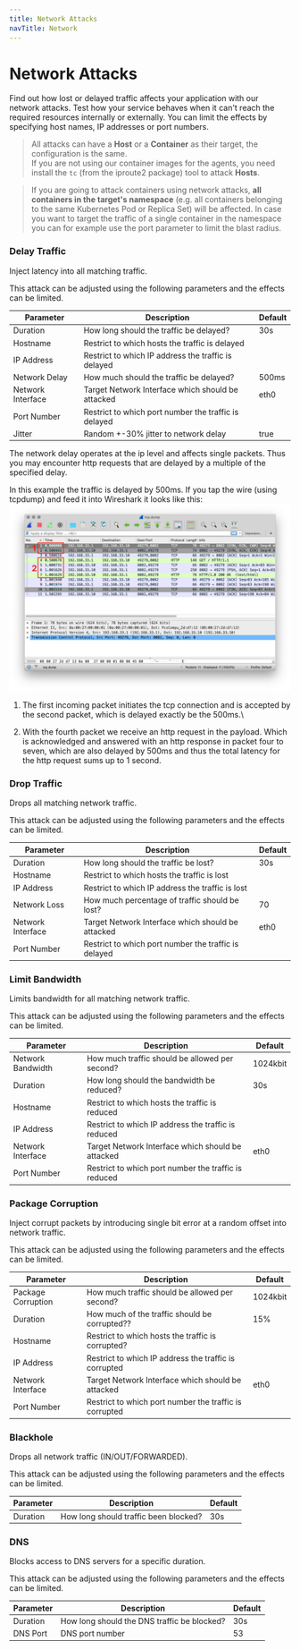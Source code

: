 ```yaml
---
title: Network Attacks
navTitle: Network
---
```


# Network Attacks

Find out how lost or delayed traffic affects your application with our network attacks. Test how your service behaves when it can't reach the required resources internally or externally. You can limit the effects by specifying host names, IP addresses or port numbers.

> All attacks can have a **Host** or a **Container** as their target, the configuration is the same.\
> If you are not using our container images for the agents, you need install the `tc` (from the iproute2 package) tool to attack **Hosts**.

> If you are going to attack containers using network attacks, **all containers in the target's namespace** (e.g. all containers belonging to the same Kubernetes Pod or Replica Set) will be affected. In case you want to target the traffic of a single container in the namespace you can for example use the port parameter to limit the blast radius.

### Delay Traffic

Inject latency into all matching traffic.

This attack can be adjusted using the following parameters and the effects can be limited.

| Parameter         | Description                                          | Default |
| ----------------- | ---------------------------------------------------- | ------- |
| Duration          | How long should the traffic be delayed?              | 30s     |
| Hostname          | Restrict to which hosts the traffic is delayed       |         |
| IP Address        | Restrict to which IP address the traffic is delayed  |         |
| Network Delay     | How much should the traffic be delayed?              | 500ms   |
| Network Interface | Target Network Interface which should be attacked    | eth0    |
| Port Number       | Restrict to which port number the traffic is delayed |         |
| Jitter            | Random +-30% jitter to network delay                 | true    |

The network delay operates at the ip level and affects single packets. Thus you may encounter http requests that are delayed by a multiple of the specified delay.

In this example the traffic is delayed by 500ms. If you tap the wire (using tcpdump) and feed it into Wireshark it looks like this: ![tcpdump delay example](network-tcpdump.png)

1. The first incoming packet initiates the tcp connection and is accepted by the second packet, which is delayed exactly be the 500ms.\

2. With the fourth packet we receive an http request in the payload. Which is acknowledged and answered with an http response in packet four to seven, which are also delayed by 500ms and thus the total latency for the http request sums up to 1 second.

### Drop Traffic

Drops all matching network traffic.

This attack can be adjusted using the following parameters and the effects can be limited.

| Parameter         | Description                                          | Default |
| ----------------- | ---------------------------------------------------- | ------- |
| Duration          | How long should the traffic be lost?                 | 30s     |
| Hostname          | Restrict to which hosts the traffic is lost          |         |
| IP Address        | Restrict to which IP address the traffic is lost     |         |
| Network Loss      | How much percentage of traffic should be lost?       | 70      |
| Network Interface | Target Network Interface which should be attacked    | eth0    |
| Port Number       | Restrict to which port number the traffic is delayed |         |

### Limit Bandwidth

Limits bandwidth for all matching network traffic.

This attack can be adjusted using the following parameters and the effects can be limited.

| Parameter         | Description                                          | Default  |
| ----------------- | ---------------------------------------------------- | -------- |
| Network Bandwidth | How much traffic should be allowed per second?       | 1024kbit |
| Duration          | How long should the bandwidth be reduced?            | 30s      |
| Hostname          | Restrict to which hosts the traffic is reduced       |          |
| IP Address        | Restrict to which IP address the traffic is reduced  |          |
| Network Interface | Target Network Interface which should be attacked    | eth0     |
| Port Number       | Restrict to which port number the traffic is reduced |          |

### Package Corruption

Inject corrupt packets by introducing single bit error at a random offset into network traffic.

This attack can be adjusted using the following parameters and the effects can be limited.

| Parameter          | Description                                            | Default  |
| ------------------ | ------------------------------------------------------ | -------- |
| Package Corruption | How much traffic should be allowed per second?         | 1024kbit |
| Duration           | How much of the traffic should be corrupted??          | 15%      |
| Hostname           | Restrict to which hosts the traffic is corrupted?      |          |
| IP Address         | Restrict to which IP address the traffic is corrupted  |          |
| Network Interface  | Target Network Interface which should be attacked      | eth0     |
| Port Number        | Restrict to which port number the traffic is corrupted |          |

### Blackhole

Drops all network traffic (IN/OUT/FORWARDED).

This attack can be adjusted using the following parameters and the effects can be limited.

| Parameter | Description                           | Default |
| --------- | ------------------------------------- | ------- |
| Duration  | How long should traffic been blocked? | 30s     |

### DNS

Blocks access to DNS servers for a specific duration.

This attack can be adjusted using the following parameters and the effects can be limited.

| Parameter | Description                                 | Default |
| --------- | ------------------------------------------- | ------- |
| Duration  | How long should the DNS traffic be blocked? | 30s     |
| DNS Port  | DNS port number                             | 53      |
